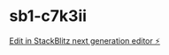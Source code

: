 # sb1-c7k3ii

[Edit in StackBlitz next generation editor ⚡️](https://stackblitz.com/~/github.com/iambenslater/sb1-c7k3ii)